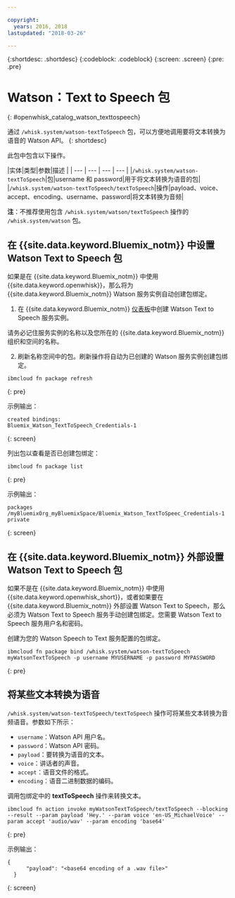 ```yaml
---

copyright:
  years: 2016, 2018
lastupdated: "2018-03-26"

---
```


{:shortdesc: .shortdesc}
{:codeblock: .codeblock}
{:screen: .screen}
{:pre: .pre}

# Watson：Text to Speech 包
{: #openwhisk_catalog_watson_texttospeech}

通过 `/whisk.system/watson-textToSpeech` 包，可以方便地调用要将文本转换为语音的 Watson API。
{: shortdesc}

此包中包含以下操作。

|实体|类型|参数|描述
|
| --- | --- | --- | --- |
|`/whisk.system/watson-textToSpeech`|包|username 和 password|用于将文本转换为语音的包|
|`/whisk.system/watson-textToSpeech/textToSpeech`|操作|payload、voice、accept、encoding、username、password|将文本转换为音频|

**注**：不推荐使用包含 `/whisk.system/watson/textToSpeech` 操作的 `/whisk.system/watson` 包。

## 在 {{site.data.keyword.Bluemix_notm}} 中设置 Watson Text to Speech 包

如果是在 {{site.data.keyword.Bluemix_notm}} 中使用 {{site.data.keyword.openwhisk}}，那么将为 {{site.data.keyword.Bluemix_notm}} Watson 服务实例自动创建包绑定。

1. 在 {{site.data.keyword.Bluemix_notm}} [仪表板](http://console.bluemix.net)中创建 Watson Text to Speech 服务实例。

  请务必记住服务实例的名称以及您所在的 {{site.data.keyword.Bluemix_notm}} 组织和空间的名称。

2. 刷新名称空间中的包。刷新操作将自动为已创建的 Watson 服务实例创建包绑定。
  ```
  ibmcloud fn package refresh
  ```
  {: pre}

  示例输出：
  ```
  created bindings:
  Bluemix_Watson_TextToSpeech_Credentials-1
  ```
  {: screen}

  列出包以查看是否已创建包绑定：
  ```
  ibmcloud fn package list
  ```
  {: pre}

  示例输出：
  ```
  packages
  /myBluemixOrg_myBluemixSpace/Bluemix_Watson_TextToSpeec_Credentials-1 private
  ```
  {: screen}

## 在 {{site.data.keyword.Bluemix_notm}} 外部设置 Watson Text to Speech 包

如果不是在 {{site.data.keyword.Bluemix_notm}} 中使用 {{site.data.keyword.openwhisk_short}}，或者如果要在 {{site.data.keyword.Bluemix_notm}} 外部设置 Watson Text to Speech，那么必须为 Watson Text to Speech 服务手动创建包绑定。您需要 Watson Text to Speech 服务用户名和密码。

创建为您的 Watson Speech to Text 服务配置的包绑定。
```
ibmcloud fn package bind /whisk.system/watson-textToSpeech myWatsonTextToSpeech -p username MYUSERNAME -p password MYPASSWORD
```
{: pre}

## 将某些文本转换为语音

`/whisk.system/watson-textToSpeech/textToSpeech` 操作可将某些文本转换为音频语音。参数如下所示：

- `username`：Watson API 用户名。
- `password`：Watson API 密码。
- `payload`：要转换为语音的文本。
- `voice`：讲话者的声音。
- `accept`：语音文件的格式。
- `encoding`：语音二进制数据的编码。

调用包绑定中的 **textToSpeech** 操作来转换文本。
```
ibmcloud fn action invoke myWatsonTextToSpeech/textToSpeech --blocking --result --param payload 'Hey.' --param voice 'en-US_MichaelVoice' --param accept 'audio/wav' --param encoding 'base64'
  ```
{: pre}

示例输出：
```
{
      "payload": "<base64 encoding of a .wav file>"
  }
  ```
{: screen}
